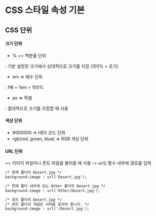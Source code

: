 # CSS 스타일 속성 기본

## CSS 단위 

#### 크기 단위

* % => 백분율 단위

: 기본 설정된 크기에서 상대적으로 크기를 지정 (100% = 초기)

* em => 배수 단위

: 1배 = 1em = 100%

* px => 픽셀

: 절대적으로 크기를 지정할 때 사용

#### 색상 단위

* #000000 => HEX 코드 단위
* rgb(red, green, blue) => RGB 색상 단위 

#### URL 단위

=> 이미지 파일이나 폰트 파일을 불러올 때 사용 -> url() 함수 내부에 경로를 입력

```html
/* 현재 폴더의 Desert.jpg */
background-image : url('Desert.jpg');

/* 현재 폴더 내부에 있는 Other 폴더의 Desert.jpg */
background-image : url('Other/Desert.jpg');

/* 루트 폴더의 Desert.jpg */
/* 루트 폴더의 개념은 서버를 알아야 합니다. */
background-image : url('/Desert.jpg');
```

